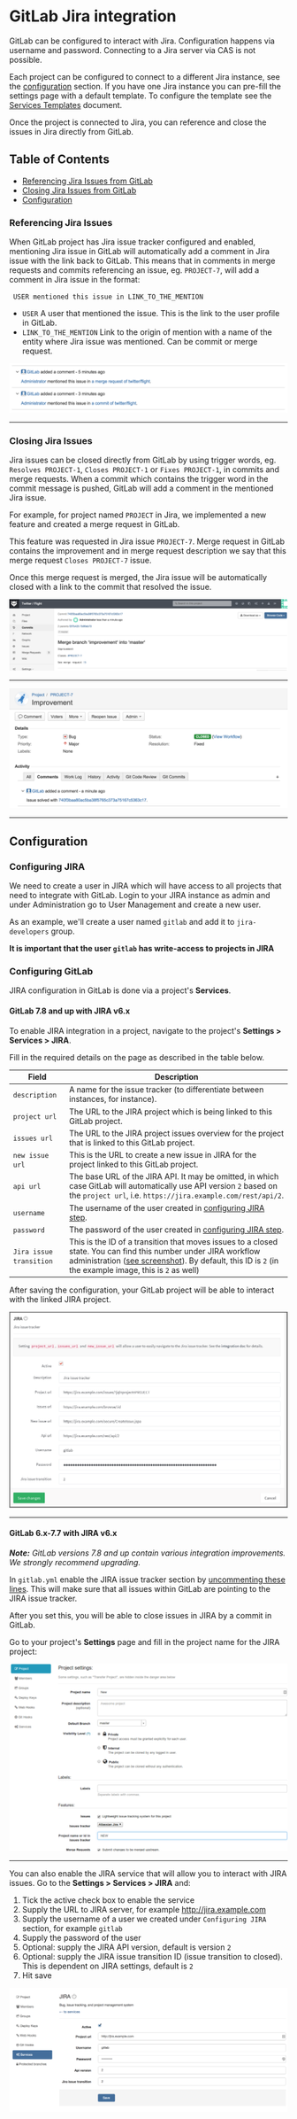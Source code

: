 # GitLab Jira integration

GitLab can be configured to interact with Jira. Configuration happens via
username and password. Connecting to a Jira server via CAS is not possible.

Each project can be configured to connect to a different Jira instance, see the
[configuration](#configuration) section. If you have one Jira instance you can
pre-fill the settings page with a default template. To configure the template
see the [Services Templates][services-templates] document.

Once the project is connected to Jira, you can reference and close the issues
in Jira directly from GitLab.

## Table of Contents

* [Referencing Jira Issues from GitLab](#referencing-jira-issues)
* [Closing Jira Issues from GitLab](#closing-jira-issues)
* [Configuration](#configuration)

### Referencing Jira Issues

When GitLab project has Jira issue tracker configured and enabled, mentioning
Jira issue in GitLab will automatically add a comment in Jira issue with the
link back to GitLab. This means that in comments in merge requests and commits
referencing an issue, eg. `PROJECT-7`, will add a comment in Jira issue in the
format:

```
 USER mentioned this issue in LINK_TO_THE_MENTION
```

* `USER` A user that mentioned the issue. This is the link to the user profile in GitLab.
* `LINK_TO_THE_MENTION` Link to the origin of mention with a name of the entity where Jira issue was mentioned.
Can be commit or merge request.

![example of mentioning or closing the Jira issue](img/jira_issue_reference.png)

---

### Closing Jira Issues

Jira issues can be closed directly from GitLab by using trigger words, eg.
`Resolves PROJECT-1`, `Closes PROJECT-1` or `Fixes PROJECT-1`, in commits and
merge requests. When a commit which contains the trigger word in the commit
message is pushed, GitLab will add a comment in the mentioned Jira issue.

For example, for project named `PROJECT` in Jira, we implemented a new feature
and created a merge request in GitLab.

This feature was requested in Jira issue `PROJECT-7`. Merge request in GitLab
contains the improvement and in merge request description we say that this
merge request `Closes PROJECT-7` issue.

Once this merge request is merged, the Jira issue will be automatically closed
with a link to the commit that resolved the issue.

![A Git commit that causes the Jira issue to be closed](img/jira_merge_request_close.png)

---

![The GitLab integration user leaves a comment on Jira](img/jira_service_close_issue.png)

---

## Configuration

### Configuring JIRA

We need to create a user in JIRA which will have access to all projects that
need to integrate with GitLab. Login to your JIRA instance as admin and under
Administration go to User Management and create a new user.

As an example, we'll create a user named `gitlab` and add it to `jira-developers`
group.

**It is important that the user `gitlab` has write-access to projects in JIRA**

### Configuring GitLab

JIRA configuration in GitLab is done via a project's **Services**.

#### GitLab 7.8 and up with JIRA v6.x

To enable JIRA integration in a project, navigate to the project's
**Settings > Services > JIRA**.

Fill in the required details on the page as described in the table below.

| Field | Description |
| ----- | ----------- |
| `description` | A name for the issue tracker (to differentiate between instances, for instance). |
| `project url` | The URL to the JIRA project which is being linked to this GitLab project. |
| `issues url`  | The URL to the JIRA project issues overview for the project that is linked to this GitLab project. |
| `new issue url` | This is the URL to create a new issue in JIRA for the project linked to this GitLab project. |
| `api url`     | The base URL of the JIRA API. It may be omitted, in which case GitLab will automatically use API version `2` based on the `project url`, i.e. `https://jira.example.com/rest/api/2`. |
| `username` | The username of the user created in [configuring JIRA step](#configuring-jira). |
| `password` |The password of the user created in [configuring JIRA step](#configuring-jira). |
| `Jira issue transition` | This is the ID of a transition that moves issues to a closed state. You can find this number under JIRA workflow administration ([see screenshot](img/jira_workflow_screenshot.png)).  By default, this ID is `2` (in the example image, this is `2` as well) |

After saving the configuration, your GitLab project will be able to interact
with the linked JIRA project.

![Jira service page](img/jira_service_page.png)

---

#### GitLab 6.x-7.7 with JIRA v6.x

_**Note:** GitLab versions 7.8 and up contain various integration improvements.
We strongly recommend upgrading._

In `gitlab.yml` enable the JIRA issue tracker section by
[uncommenting these lines][jira-gitlab-yml]. This will make sure that all
issues within GitLab are pointing to the JIRA issue tracker.

After you set this, you will be able to close issues in JIRA by a commit in
GitLab.

Go to your project's **Settings** page and fill in the project name for the
JIRA project:

![Set the JIRA project name in GitLab to 'NEW'](img/jira_project_name.png)

---

You can also enable the JIRA service that will allow you to interact with JIRA
issues. Go to the **Settings > Services > JIRA** and:

1. Tick the active check box to enable the service
1. Supply the URL to JIRA server, for example http://jira.example.com
1. Supply the username of a user we created under `Configuring JIRA` section,
   for example `gitlab`
1. Supply the password of the user
1. Optional: supply the JIRA API version, default is version `2`
1. Optional: supply the JIRA issue transition ID (issue transition to closed).
   This is dependent on JIRA settings, default is `2`
1. Hit save


![Jira services page](img/jira_service.png)

[services-templates]: ../project_services/services_templates.md
[jira-gitlab-yml]: https://gitlab.com/subscribers/gitlab-ee/blob/6-8-stable-ee/config/gitlab.yml.example#L111-115

